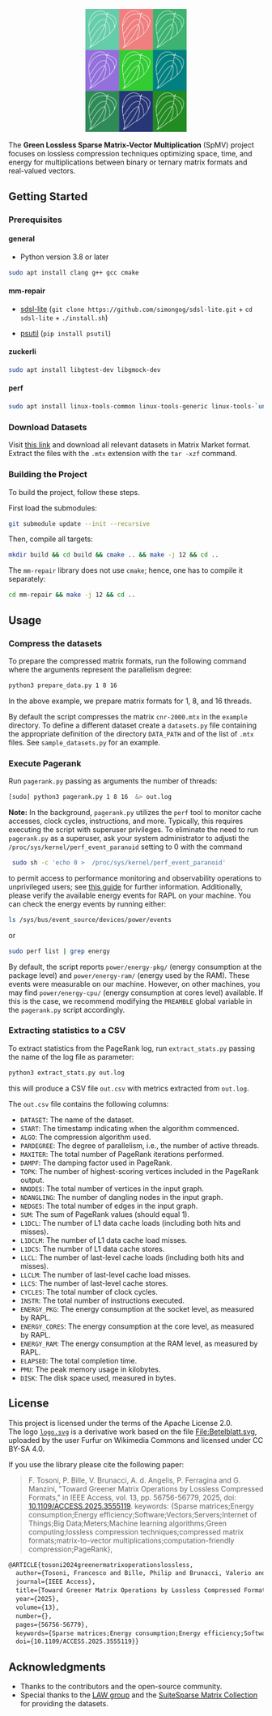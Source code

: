 <p align="center">
 <img src="logo.svg" alt="The logo of the project" width="200">
</p>

The **Green Lossless Sparse Matrix-Vector Multiplication** (SpMV) project focuses on lossless compression techniques optimizing space, time, and energy for multiplications between binary or ternary matrix formats and real-valued vectors.

## Getting Started

### Prerequisites

#### general

* Python version 3.8 or later

```sh
sudo apt install clang g++ gcc cmake
```

#### mm-repair

* [sdsl-lite](https://github.com/simongog/sdsl-lite) (`git clone https://github.com/simongog/sdsl-lite.git` + 
`cd sdsl-lite` + `./install.sh`)

* [psutil](https://pypi.org/project/psutil/) (`pip install psutil`)

#### zuckerli

```sh
sudo apt install libgtest-dev libgmock-dev 
```

#### perf

```sh
sudo apt install linux-tools-common linux-tools-generic linux-tools-`uname -r`
```

### Download Datasets

Visit [this link](https://sparse.tamu.edu/LAW) and download all relevant datasets in Matrix Market format. Extract the files with the `.mtx` extension with the `tar -xzf` command.


### Building the Project

To build the project, follow these steps.

First load the submodules:
```sh
git submodule update --init --recursive
```

Then, compile all targets:
```sh
mkdir build && cd build && cmake .. && make -j 12 && cd ..
```

The `mm-repair` library does not use `cmake`; hence, one has to compile it separately: 
```sh
cd mm-repair && make -j 12 && cd ..
```


## Usage

### Compress the datasets

To prepare the compressed matrix formats, run the following command where the arguments represent the parallelism degree:
```sh
python3 prepare_data.py 1 8 16
```
In the above example, we prepare matrix formats for 1, 8, and 16 threads.

By default the script compresses the matrix `cnr-2000.mtx` in the `example` directory. To define a different dataset create a `datasets.py` file containing the appropriate definition of the directory `DATA_PATH` and of the list of `.mtx` files. See `sample_datasets.py` for an example. 


### Execute Pagerank


Run `pagerank.py` passing as arguments the number of threads: 
```sh
[sudo] python3 pagerank.py 1 8 16  &> out.log
```
**Note:** In the background, `pagerank.py` utilizes the `perf` tool to monitor cache accesses, clock cycles, instructions, and more. Typically, this requires executing the script with superuser privileges. To eliminate the need to run `pagerank.py` as a superuser, ask your system administrator to adjusti the `/proc/sys/kernel/perf_event_paranoid` setting to 0 with the command
```sh
 sudo sh -c 'echo 0 >  /proc/sys/kernel/perf_event_paranoid'
```
to permit access to performance monitoring and observability operations to unprivileged users;
see [this guide](https://www.kernel.org/doc/html/latest/admin-guide/perf-security.html) for further information. Additionally, please verify the available energy events for RAPL on your machine. You can check the energy events by running either:
```bash
ls /sys/bus/event_source/devices/power/events
```
or
```bash
sudo perf list | grep energy
```
By default, the script reports `power/energy-pkg/` (energy consumption at the package level) and `power/energy-ram/` (energy used by the RAM). These events were measurable on our machine. However, on other machines, you may find `power/energy-cpu/` (energy consumption at cores level) available. If this is the case, we recommend modifying the `PREAMBLE` global variable in the `pagerank.py` script accordingly.

### Extracting statistics to a CSV

To extract statistics from the PageRank log, run `extract_stats.py` passing the name of the log file as parameter:
```sh
python3 extract_stats.py out.log
```
this will produce a CSV file `out.csv` with metrics extracted from `out.log`.

The `out.csv` file contains the following columns:

* `DATASET`: The name of the dataset.
* `START`: The timestamp indicating when the algorithm commenced.
* `ALGO`: The compression algorithm used.
* `PARDEGREE`: The degree of parallelism, i.e., the number of active threads.
* `MAXITER`: The total number of PageRank iterations performed.
* `DAMPF`: The damping factor used in PageRank.
* `TOPK`: The number of highest-scoring vertices included in the PageRank output.
* `NNODES`: The total number of vertices in the input graph.
* `NDANGLING`: The number of dangling nodes in the input graph.
* `NEDGES`: The total number of edges in the input graph.
* `SUM`: The sum of PageRank values (should equal 1).
* `L1DCL`: The number of L1 data cache loads (including both hits and misses).
* `L1DCLM`: The number of L1 data cache load misses.
* `L1DCS`: The number of L1 data cache stores.
* `LLCL`: The number of last-level cache loads (including both hits and misses).
* `LLCLM`: The number of last-level cache load misses.
* `LLCS`: The number of last-level cache stores.
* `CYCLES`: The total number of clock cycles.
* `INSTR`: The total number of instructions executed.
* `ENERGY_PKG`: The energy consumption at the socket level, as measured by RAPL.
* `ENERGY_CORES`: The energy consumption at the core level, as measured by RAPL.
* `ENERGY_RAM`: The energy consumption at the RAM level, as measured by RAPL.
* `ELAPSED`: The total completion time.
* `PMU`: The peak memory usage in kilobytes.
* `DISK`: The disk space used, measured in bytes.


## License

This project is licensed under the terms of the Apache License 2.0.  
The logo [`logo.svg`](./logo.svg) is a derivative work based on the file [File:Betelblatt.svg](https://commons.wikimedia.org/wiki/File:Betelblatt.svg), uploaded by the user Furfur on Wikimedia Commons and licensed under CC BY-SA 4.0.

If you use the library please cite the following paper:

> F. Tosoni, P. Bille, V. Brunacci, A. d. Angelis, P. Ferragina and G. Manzini, "Toward Greener Matrix Operations by Lossless Compressed Formats," in IEEE Access, vol. 13, pp. 56756-56779, 2025, doi: [10.1109/ACCESS.2025.3555119](https://doi.org/10.1109/ACCESS.2025.3555119). keywords: {Sparse matrices;Energy consumption;Energy efficiency;Software;Vectors;Servers;Internet of Things;Big Data;Meters;Machine learning algorithms;Green computing;lossless compression techniques;compressed matrix formats;matrix-to-vector multiplications;computation-friendly compression;PageRank}, 

```tex
@ARTICLE{tosoni2024greenermatrixoperationslossless,
  author={Tosoni, Francesco and Bille, Philip and Brunacci, Valerio and Angelis, Alessio de and Ferragina, Paolo and Manzini, Giovanni},
  journal={IEEE Access}, 
  title={Toward Greener Matrix Operations by Lossless Compressed Formats}, 
  year={2025},
  volume={13},
  number={},
  pages={56756-56779},
  keywords={Sparse matrices;Energy consumption;Energy efficiency;Software;Vectors;Servers;Internet of Things;Big Data;Meters;Machine learning algorithms;Green computing;lossless compression techniques;compressed matrix formats;matrix-to-vector multiplications;computation-friendly compression;PageRank},
  doi={10.1109/ACCESS.2025.3555119}}
```

## Acknowledgments

- Thanks to the contributors and the open-source community.
- Special thanks to the [LAW group](https://law.di.unimi.it/) and the [SuiteSparse Matrix Collection](https://sparse.tamu.edu/) for providing the datasets.
